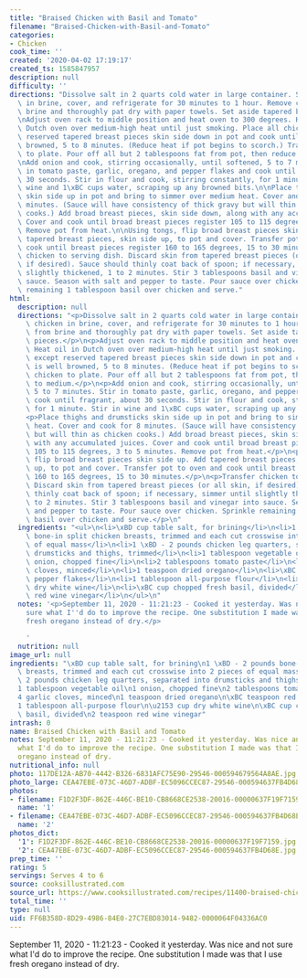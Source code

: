 ```yaml
---
title: "Braised Chicken with Basil and Tomato"
filename: "Braised-Chicken-with-Basil-and-Tomato"
categories:
- Chicken
cook_time: ''
created: '2020-04-02 17:19:17'
created_ts: 1585847957
description: null
difficulty: ''
directions: "Dissolve salt in 2 quarts cold water in large container. Submerge chicken\
  \ in brine, cover, and refrigerate for 30 minutes to 1 hour. Remove chicken from\
  \ brine and thoroughly pat dry with paper towels. Set aside tapered breast pieces.\n\
  \nAdjust oven rack to middle position and heat oven to 300 degrees. Heat oil in\
  \ Dutch oven over medium-high heat until just smoking. Place all chicken except\
  \ reserved tapered breast pieces skin side down in pot and cook until skin is well\
  \ browned, 5 to 8 minutes. (Reduce heat if pot begins to scorch.) Transfer chicken\
  \ to plate. Pour off all but 2 tablespoons fat from pot, then reduce heat to medium.\n\
  \nAdd onion and cook, stirring occasionally, until softened, 5 to 7 minutes. Stir\
  \ in tomato paste, garlic, oregano, and pepper flakes and cook until fragrant, about\
  \ 30 seconds. Stir in flour and cook, stirring constantly, for 1 minute. Stir in\
  \ wine and 1\xBC cups water, scraping up any browned bits.\n\nPlace thighs and drumsticks\
  \ skin side up in pot and bring to simmer over medium heat. Cover and cook for 8\
  \ minutes. (Sauce will have consistency of thick gravy but will thin as chicken\
  \ cooks.) Add broad breast pieces, skin side down, along with any accumulated juices.\
  \ Cover and cook until broad breast pieces register 105 to 115 degrees, 3 to 5 minutes.\
  \ Remove pot from heat.\n\nUsing tongs, flip broad breast pieces skin side up. Add\
  \ tapered breast pieces, skin side up, to pot and cover. Transfer pot to oven and\
  \ cook until breast pieces register 160 to 165 degrees, 15 to 30 minutes.\n\nTransfer\
  \ chicken to serving dish. Discard skin from tapered breast pieces (or all skin,\
  \ if desired). Sauce should thinly coat back of spoon; if necessary, simmer until\
  \ slightly thickened, 1 to 2 minutes. Stir 3 tablespoons basil and vinegar into\
  \ sauce. Season with salt and pepper to taste. Pour sauce over chicken. Sprinkle\
  \ remaining 1 tablespoon basil over chicken and serve."
html:
  description: null
  directions: "<p>Dissolve salt in 2 quarts cold water in large container. Submerge\
    \ chicken in brine, cover, and refrigerate for 30 minutes to 1 hour. Remove chicken\
    \ from brine and thoroughly pat dry with paper towels. Set aside tapered breast\
    \ pieces.</p>\n<p>Adjust oven rack to middle position and heat oven to 300 degrees.\
    \ Heat oil in Dutch oven over medium-high heat until just smoking. Place all chicken\
    \ except reserved tapered breast pieces skin side down in pot and cook until skin\
    \ is well browned, 5 to 8 minutes. (Reduce heat if pot begins to scorch.) Transfer\
    \ chicken to plate. Pour off all but 2 tablespoons fat from pot, then reduce heat\
    \ to medium.</p>\n<p>Add onion and cook, stirring occasionally, until softened,\
    \ 5 to 7 minutes. Stir in tomato paste, garlic, oregano, and pepper flakes and\
    \ cook until fragrant, about 30 seconds. Stir in flour and cook, stirring constantly,\
    \ for 1 minute. Stir in wine and 1\xBC cups water, scraping up any browned bits.</p>\n\
    <p>Place thighs and drumsticks skin side up in pot and bring to simmer over medium\
    \ heat. Cover and cook for 8 minutes. (Sauce will have consistency of thick gravy\
    \ but will thin as chicken cooks.) Add broad breast pieces, skin side down, along\
    \ with any accumulated juices. Cover and cook until broad breast pieces register\
    \ 105 to 115 degrees, 3 to 5 minutes. Remove pot from heat.</p>\n<p>Using tongs,\
    \ flip broad breast pieces skin side up. Add tapered breast pieces, skin side\
    \ up, to pot and cover. Transfer pot to oven and cook until breast pieces register\
    \ 160 to 165 degrees, 15 to 30 minutes.</p>\n<p>Transfer chicken to serving dish.\
    \ Discard skin from tapered breast pieces (or all skin, if desired). Sauce should\
    \ thinly coat back of spoon; if necessary, simmer until slightly thickened, 1\
    \ to 2 minutes. Stir 3 tablespoons basil and vinegar into sauce. Season with salt\
    \ and pepper to taste. Pour sauce over chicken. Sprinkle remaining 1 tablespoon\
    \ basil over chicken and serve.</p>\n"
  ingredients: "<ul>\n<li>\xBD cup table salt, for brining</li>\n<li>1 \xBD - 2 pounds\
    \ bone-in split chicken breasts, trimmed and each cut crosswise into 2 pieces\
    \ of equal mass</li>\n<li>1 \xBD - 2 pounds chicken leg quarters, separated into\
    \ drumsticks and thighs, trimmed</li>\n<li>1 tablespoon vegetable oil</li>\n<li>1\
    \ onion, chopped fine</li>\n<li>2 tablespoons tomato paste</li>\n<li>4 garlic\
    \ cloves, minced</li>\n<li>1 teaspoon dried oregano</li>\n<li>\xBC teaspoon red\
    \ pepper flakes</li>\n<li>1 tablespoon all-purpose flour</li>\n<li>\u2153 cup\
    \ dry white wine</li>\n<li>\xBC cup chopped fresh basil, divided</li>\n<li>2 teaspoon\
    \ red wine vinegar</li>\n</ul>\n"
  notes: '<p>September 11, 2020 - 11:21:23 - Cooked it yesterday. Was nice and not
    sure what I''d do to improve the recipe. One substitution I made was that I use
    fresh oregano instead of dry.</p>

    '
  nutrition: null
image_url: null
ingredients: "\xBD cup table salt, for brining\n1 \xBD - 2 pounds bone-in split chicken\
  \ breasts, trimmed and each cut crosswise into 2 pieces of equal mass\n1 \xBD -\
  \ 2 pounds chicken leg quarters, separated into drumsticks and thighs, trimmed\n\
  1 tablespoon vegetable oil\n1 onion, chopped fine\n2 tablespoons tomato paste\n\
  4 garlic cloves, minced\n1 teaspoon dried oregano\n\xBC teaspoon red pepper flakes\n\
  1 tablespoon all-purpose flour\n\u2153 cup dry white wine\n\xBC cup chopped fresh\
  \ basil, divided\n2 teaspoon red wine vinegar"
intrash: 0
name: Braised Chicken with Basil and Tomato
notes: September 11, 2020 - 11:21:23 - Cooked it yesterday. Was nice and not sure
  what I'd do to improve the recipe. One substitution I made was that I use fresh
  oregano instead of dry.
nutritional_info: null
photo: 117DE12A-AB70-4442-B326-6831AFC75E90-29546-000594679564A8AE.jpg
photo_large: CEA47EBE-073C-46D7-ADBF-EC5096CCEC87-29546-000594637FB4D68E.jpg
photos:
- filename: F1D2F3DF-862E-446C-BE10-CB8668CE2538-20016-00000637F19F7159.jpg
  name: '1'
- filename: CEA47EBE-073C-46D7-ADBF-EC5096CCEC87-29546-000594637FB4D68E.jpg
  name: '2'
photos_dict:
  '1': F1D2F3DF-862E-446C-BE10-CB8668CE2538-20016-00000637F19F7159.jpg
  '2': CEA47EBE-073C-46D7-ADBF-EC5096CCEC87-29546-000594637FB4D68E.jpg
prep_time: ''
rating: 5
servings: Serves 4 to 6
source: cooksillustrated.com
source_url: https://www.cooksillustrated.com/recipes/11400-braised-chicken-with-basil-and-tomato?incode=MCSCM00L0&ref=new_search_experience_19
total_time: ''
type: null
uid: FF6B358D-8D29-4986-84E0-27C7EBD83014-9482-0000064F04336AC0
---
```

September 11, 2020 - 11:21:23 - Cooked it yesterday. Was nice and not sure what I'd do to improve the recipe. One substitution I made was that I use fresh oregano instead of dry.
